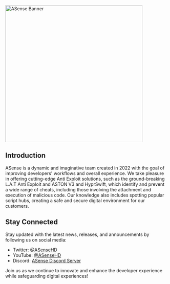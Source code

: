 <!-- ASense - Enhancing Developer's Workflows and Experience -->

<img src="/../../blob/main/Icons/ASenseBanner.png" align="center" height="428" alt="ASense Banner">

## Introduction

ASense is a dynamic and imaginative team created in 2022 with the goal of improving developers' workflows and overall experience. We take pleasure in offering cutting-edge Anti Exploit solutions, such as the ground-breaking L.A.T Anti Exploit and ASTON V3 and HyprSwift, which identify and prevent a wide range of cheats, including those involving the attachment and execution of malicious code. Our knowledge also includes spotting popular script hubs, creating a safe and secure digital environment for our customers.

## Stay Connected

Stay updated with the latest news, releases, and announcements by following us on social media:

- Twitter: [@ASenseHD](https://twitter.com/ASenseHD)
- YouTube: [@ASenseHD](https://youtube.com/@ASenseHD)
- Discord: [ASense Discord Server](https://discord.gg/JED4AcdDjQ)

Join us as we continue to innovate and enhance the developer experience while safeguarding digital experiences!
